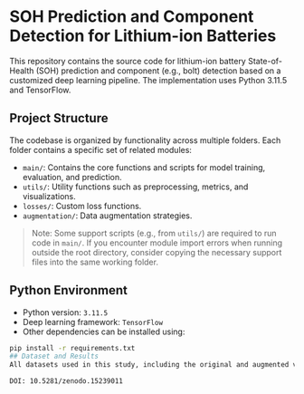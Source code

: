 # SOH Prediction and Component Detection for Lithium-ion Batteries

This repository contains the source code for lithium-ion battery State-of-Health (SOH) prediction and component (e.g., bolt) detection based on a customized deep learning pipeline. The implementation uses Python 3.11.5 and TensorFlow.

## Project Structure

The codebase is organized by functionality across multiple folders. Each folder contains a specific set of related modules:

- `main/`: Contains the core functions and scripts for model training, evaluation, and prediction.
- `utils/`: Utility functions such as preprocessing, metrics, and visualizations.
- `losses/`: Custom loss functions.
- `augmentation/`: Data augmentation strategies.

> Note: Some support scripts (e.g., from `utils/`) are required to run code in `main/`. If you encounter module import errors when running outside the root directory, consider copying the necessary support files into the same working folder.

## Python Environment

- Python version: `3.11.5`
- Deep learning framework: `TensorFlow`
- Other dependencies can be installed using:

```bash
pip install -r requirements.txt
## Dataset and Results
All datasets used in this study, including the original and augmented versions, along with experimental results (e.g., baseline model, hyperparameter optimization, ablation results), are available via Zenodo:

DOI: 10.5281/zenodo.15239011
